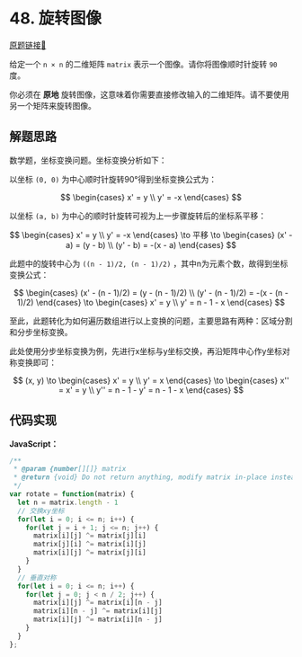 # 48. 旋转图像
[原题链接🔗](https://leetcode-cn.com/problems/rotate-image/)

给定一个 `n × n` 的二维矩阵 `matrix` 表示一个图像。请你将图像顺时针旋转 `90` 度。

你必须在 **原地** 旋转图像，这意味着你需要直接修改输入的二维矩阵。请不要使用另一个矩阵来旋转图像。

## 解题思路
数学题，坐标变换问题。坐标变换分析如下：

以坐标 `(0, 0)` 为中心顺时针旋转90°得到坐标变换公式为：

$$
\begin{cases} x' = y \\ y' = -x \end{cases}
$$

以坐标 `(a, b)` 为中心的顺时针旋转可视为上一步骤旋转后的坐标系平移：

$$
\begin{cases} x' = y \\ y' = -x \end{cases}
\to 平移 \to
\begin{cases} (x' - a) = (y - b) \\ (y' - b) = -(x - a) \end{cases}
$$

此题中的旋转中心为 `((n - 1)/2, (n - 1)/2)` ，其中n为元素个数，故得到坐标变换公式：

$$
\begin{cases} (x' - (n - 1)/2) = (y - (n - 1)/2) \\ (y' - (n - 1)/2) = -(x - (n - 1)/2) \end{cases}
\to
\begin{cases} x' = y \\ y' = n - 1 - x \end{cases}
$$

至此，此题转化为如何遍历数组进行以上变换的问题，主要思路有两种：区域分割和分步坐标变换。

此处使用分步坐标变换为例，先进行x坐标与y坐标交换，再沿矩阵中心作y坐标对称变换即可：

$$
(x, y)
\to
\begin{cases} x' = y \\ y' = x \end{cases}
\to
\begin{cases} x'' = x' = y \\ y'' = n - 1 - y' = n - 1 - x \end{cases}
$$

## 代码实现

**JavaScript：**
```js
/**
 * @param {number[][]} matrix
 * @return {void} Do not return anything, modify matrix in-place instead.
 */
var rotate = function(matrix) {
  let n = matrix.length - 1
  // 交换xy坐标
  for(let i = 0; i <= n; i++) {
    for(let j = i + 1; j <= n; j++) {
      matrix[i][j] ^= matrix[j][i]
      matrix[j][i] ^= matrix[i][j]
      matrix[i][j] ^= matrix[j][i]
    }
  }
  // 垂直对称
  for(let i = 0; i <= n; i++) {
    for(let j = 0; j < n / 2; j++) {
      matrix[i][j] ^= matrix[i][n - j]
      matrix[i][n - j] ^= matrix[i][j]
      matrix[i][j] ^= matrix[i][n - j]
    }
  }
};
```
